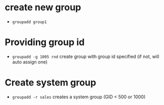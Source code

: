 # create new group
- `groupadd group1`

# Providing group id
- `groupadd -g 1005 rnd` create group with group id specified (if not, will auto assign one)

# Create system group
* `groupadd -r sales` creates a system group (GID < 500 or 1000)
